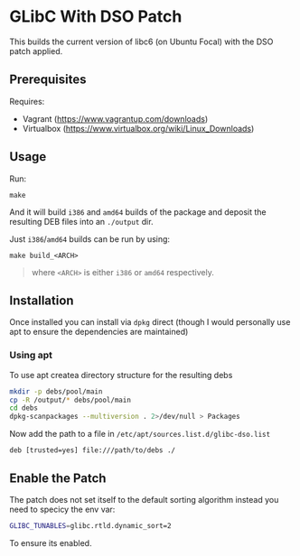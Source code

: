 # GLibC With DSO Patch

This builds the current version of libc6 (on Ubuntu Focal) with the DSO patch applied.

## Prerequisites

Requires:

* Vagrant (https://www.vagrantup.com/downloads)
* Virtualbox (https://www.virtualbox.org/wiki/Linux_Downloads)

## Usage

Run:

```
make
```

And it will build `i386` and `amd64` builds of the package and deposit the resulting DEB files into an `./output` dir.

Just `i386`/`amd64` builds can be run by using:

```
make build_<ARCH>
```

> where `<ARCH>` is either `i386` or `amd64` respectively.

## Installation

Once installed you can install via `dpkg` direct (though I would personally use apt to ensure the dependencies are maintained)

### Using apt

To use apt createa directory structure for the resulting debs

```bash
mkdir -p debs/pool/main
cp -R /output/* debs/pool/main
cd debs
dpkg-scanpackages --multiversion . 2>/dev/null > Packages
```

Now add the path to a file in `/etc/apt/sources.list.d/glibc-dso.list`

```text
deb [trusted=yes] file:///path/to/debs ./
```

## Enable the Patch

The patch does not set itself to the default sorting algorithm instead you need to specicy the env var:

```bash
GLIBC_TUNABLES=glibc.rtld.dynamic_sort=2
```

To ensure its enabled.
